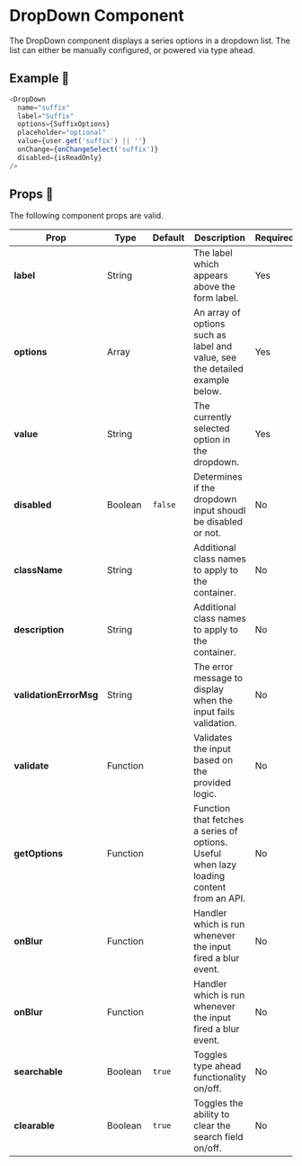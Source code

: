 # DropDown Component

The DropDown component displays a series options in a dropdown list. The list can either be manually configured, or powered via type ahead.

## Example 🚀

```javascript
<DropDown
  name="suffix"
  label="Suffix"
  options={SuffixOptions}
  placeholder="optional"
  value={user.get('suffix') || ''}
  onChange={onChangeSelect('suffix')}
  disabled={isReadOnly}
/>
```

## Props 🔧

The following component props are valid.

| Prop                   | Type     | Default | Description                                                                              | Required |
| ---------------------- | -------- | ------- | ---------------------------------------------------------------------------------------- | -------- |
| **label**              | String   |         | The label which appears above the form label.                                            | Yes      |
| **options**            | Array    |         | An array of options such as label and value, see the detailed example below.             | Yes      |
| **value**              | String   |         | The currently selected option in the dropdown.                                           | Yes      |
| **disabled**           | Boolean  | `false` | Determines if the dropdown input shoudl be disabled or not.                              | No       |
| **className**          | String   |         | Additional class names to apply to the container.                                        | No       |
| **description**        | String   |         | Additional class names to apply to the container.                                        | No       |
| **validationErrorMsg** | String   |         | The error message to display when the input fails validation.                            | No       |
| **validate**           | Function |         | Validates the input based on the provided logic.                                         | No       |
| **getOptions**         | Function |         | Function that fetches a series of options. Useful when lazy loading content from an API. | No       |  | **onChange** | Function |  | Handler which is run whenever there's a change to the input. | No |
| **onBlur**             | Function |         | Handler which is run whenever the input fired a blur event.                              | No       |
| **onBlur**             | Function |         | Handler which is run whenever the input fired a blur event.                              | No       |
| **searchable**         | Boolean  | `true`  | Toggles type ahead functionality on/off.                                                 | No       |
| **clearable**          | Boolean  | `true`  | Toggles the ability to clear the search field on/off.                                    | No       |
